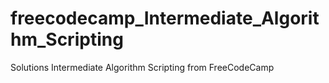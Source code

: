 # freecodecamp_Intermediate_Algorithm_Scripting

Solutions Intermediate Algorithm Scripting from FreeCodeCamp
